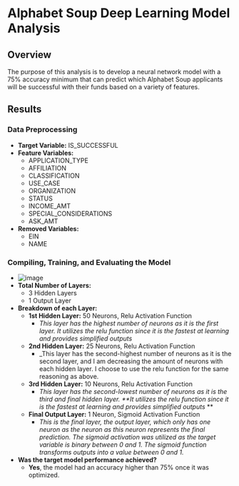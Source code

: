 # Alphabet Soup Deep Learning Model Analysis
## Overview
The purpose of this analysis is to develop a neural network model with a 75% accuracy minimum that can predict which Alphabet Soup applicants will be successful with their funds based on a variety of features.
## Results
### Data Preprocessing
- **Target Variable:** IS_SUCCESSFUL
- **Feature Variables:**
  - APPLICATION_TYPE
  - AFFILIATION
  - CLASSIFICATION
  - USE_CASE
  - ORGANIZATION
  - STATUS
  - INCOME_AMT
  - SPECIAL_CONSIDERATIONS
  - ASK_AMT
- **Removed Variables:**
  - EIN
  - NAME
### Compiling, Training, and Evaluating the Model
- ![image](https://github.com/lvit001/deep-learning-challenge/assets/140283164/4b8286f2-4f07-4a8b-aee5-b34245e26add)
- **Total Number of Layers:**
  - 3 Hidden Layers
  - 1 Output Layer
- **Breakdown of each Layer:**
  -   **1st Hidden Layer:** 50 Neurons, Relu Activation Function
      - _This layer has the highest number of neurons as it is the first layer. It utilizes the relu function since it is the fastest at learning and provides simplified outputs_
  -   **2nd Hidden Layer:** 25 Neurons, Relu Activation Function
      - _This layer has the second-highest number of neurons as it is the second layer, and I am decreasing the amount of neurons with each hidden layer. I choose to use the relu function for the same reasoning as above.
  -   **3rd Hidden Layer:** 10 Neurons, Relu Activation Function
      - _This layer has the second-lowest number of neurons as it is the third and final hidden layer. **It utilizes the relu function since it is the fastest at learning and provides simplified outputs_ **
  -   **Final Output Layer:** 1 Neuron, Sigmoid Activation Function
      - _This is the final layer, the output layer, which only has one neuron as the neuron as this neuron represents the final prediction. The sigmoid activation was utilized as the target variable is binary between 0 and 1. The sigmoid function transforms outputs into a value between 0 and 1._
- **Was the target model performance achieved?**
  - **Yes**, the model had an accuracy higher than 75% once it was optimized.
